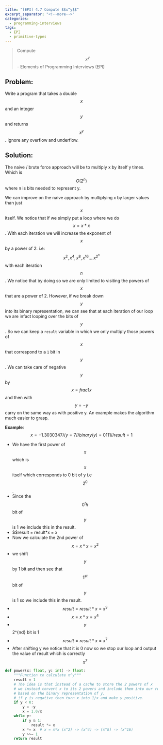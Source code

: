 ```yaml
---
title: "[EPI] 4.7 Compute $$x^y$$"
excerpt_separator: "<!--more-->"
categories:
  - programming-interviews
tags:
  - EPI
  - primitive-types
---
```


> Compute $$x^y$$ - Elements of Programming Interviews (EPI) 

<!--more-->

## **Problem**: 
Write a program that takes a double $$x$$ and an integer $$y$$ and returns $$x^y$$. Ignore any overflow and underflow.

## **Solution**:
The naive / brute force approach will be to multiply x by itself y times. Which is $$O(2^n)$$ where n is bits needed to represent y.

We can improve on the naive approach by multiplying x by larger values than just $$x$$ itself. We notice that if we simply put a loop where we do $$x = x*x$$. With each iteration we will increase the exponent of $$x$$ by a  power of 2. i.e: $$x^2 , x^4, x^8 , x^16 .... x^{2^n}$$ with each iteration $$n$$. We notice that by doing so we are only limited to visiting the powers of $$x$$ that are a power of 2. However, if we break down $$y$$ into its binary representation, we can see that at each iteration of our loop we are infact looping over the bits of $$y$$. So we can keep a `result` variable in which we only multiply those powers of $$x$$ that correspond to a `1` bit in $$y$$. We can take care of negative $$y$$ by $$x = frac{1}{x}$$ and then with $$y=-y$$ carry on the same way as with positive y. An example makes the algorithm much easier to grasp.

**Example**:
$$
x = -1.3030347 //
y = 7 //
binary(y)= 0111 //
result = 1
$$

- We have the first power of $$x$$ which is $$x$$ itself which corresponds to 0 bit of y i.e $$2^0$$.
- Since the $$0^th$$ bit of $$y$$ is 1 we include this in the result.
- $$result = result*x = x
- Now we calculate the 2nd power of $$x = x*x = x^2$$
- we shift $$y$$ by 1 bit and then see that $$1^{st}$$ bit of $$y$$ is 1 so we include this in the result.
- $$result = result*x = x^3$$
- $$x = x*x = x^4$$
- $$y$$ 2^{nd} bit is 1
- $$result = result*x = x^7$$
- After shifting y we notice that it is 0 now so we stop our loop and output the value of result which is correctly $$x^7$$


```python
def power(x: float, y: int) -> float:
    """Function to calculate x^y"""
    result = 1
    # The idea is that instead of a cache to store the 2 powers of x
    # we instead convert x to its 2 powers and include them into our result as needed
    # based on the binary representation of y.
    # if y is negative then turn x into 1/x and make y positive.
    if y < 0:
        y = -y
        x = 1.0/x
    while y:
        if y & 1:
            result *= x
        x *= x  # x = x*x (x^2) -> (x^4) -> (x^8) -> (x^16)
        y >>= 1
    return result
```
